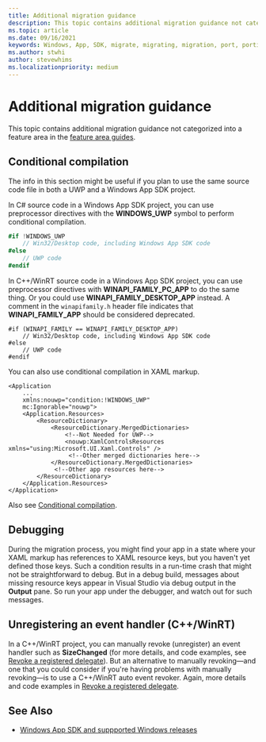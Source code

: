 ```yaml
---
title: Additional migration guidance
description: This topic contains additional migration guidance not categorized into a feature area in the [feature area guides](feature-area-guides-ovw.md).
ms.topic: article
ms.date: 09/16/2021
keywords: Windows, App, SDK, migrate, migrating, migration, port, porting
ms.author: stwhi
author: stevewhims
ms.localizationpriority: medium
---
```


# Additional migration guidance

This topic contains additional migration guidance not categorized into a feature area in the [feature area guides](guides/feature-area-guides-ovw.md).

## Conditional compilation

The info in this section might be useful if you plan to use the same source code file in both a UWP and a Windows App SDK project.

In C# source code in a Windows App SDK project, you can use preprocessor directives with the **WINDOWS_UWP** symbol to perform conditional compilation.

```csharp
#if !WINDOWS_UWP
    // Win32/Desktop code, including Windows App SDK code
#else
    // UWP code
#endif
```

In C++/WinRT source code in a Windows App SDK project, you can use preprocessor directives with **WINAPI_FAMILY_PC_APP** to do the same thing. Or you could use **WINAPI_FAMILY_DESKTOP_APP** instead. A comment in the `winapifamily.h` header file indicates that **WINAPI_FAMILY_APP** should be considered deprecated.

```cppwinrt
#if (WINAPI_FAMILY == WINAPI_FAMILY_DESKTOP_APP)
    // Win32/Desktop code, including Windows App SDK code
#else
    // UWP code
#endif
```

You can also use conditional compilation in XAML markup.

```xaml
<Application
    ...
    xmlns:nouwp="condition:!WINDOWS_UWP"
    mc:Ignorable="nouwp">
    <Application.Resources>
        <ResourceDictionary>
            <ResourceDictionary.MergedDictionaries>
                <!--Not Needed for UWP-->
                <nouwp:XamlControlsResources xmlns="using:Microsoft.UI.Xaml.Controls" />
                 <!--Other merged dictionaries here--> 
            </ResourceDictionary.MergedDictionaries>
             <!--Other app resources here--> 
        </ResourceDictionary>
    </Application.Resources>
</Application>
```

Also see [Conditional compilation](../../desktop/modernize/desktop-to-uwp-enhance.md#conditional-compilation).

## Debugging

During the migration process, you might find your app in a state where your XAML markup has references to XAML resource keys, but you haven't yet defined those keys. Such a condition results in a run-time crash that might not be straightforward to debug. But in a debug build, messages about missing resource keys appear in Visual Studio via debug output in the **Output** pane. So run your app under the debugger, and watch out for such messages.

## Unregistering an event handler (C++/WinRT)

In a C++/WinRT project, you can manually revoke (unregister) an event handler such as **SizeChanged** (for more details, and code examples, see [Revoke a registered delegate](/windows/uwp/cpp-and-winrt-apis/handle-events#revoke-a-registered-delegate)). But an alternative to manually revoking&mdash;and one that you could consider if you're having problems with manually revoking&mdash;is to use a C++/WinRT auto event revoker. Again, more details and code examples in [Revoke a registered delegate](/windows/uwp/cpp-and-winrt-apis/handle-events#revoke-a-registered-delegate).

## See Also

- [Windows App SDK and suppported Windows releases](../support.md)

